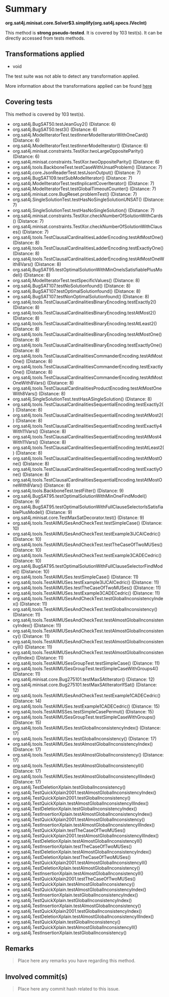 # Summary
**org.sat4j.minisat.core.Solver$3.simplify(org.sat4j.specs.IVecInt)**

This method is **strong pseudo-tested**.
It is covered by 103 test(s). It can be directly accessed from tests methods.


## Transformations applied

- void


The test suite was not able to detect any transformation applied.

More information about the transformations applied can be found [here](https://github.com/STAMP-project/pitest-descartes)

## Covering tests
This method is covered by 103 test(s).
* org.sat4j.BugSAT50.testJeanGuy2() (Distance: 6)
* org.sat4j.BugSAT50.test3() (Distance: 6)
* org.sat4j.ModelIteratorTest.testInnerModelIteratorWithOneCard() (Distance: 6)
* org.sat4j.ModelIteratorTest.testInnerModelIterator() (Distance: 6)
* org.sat4j.minisat.constraints.TestXor.twoLargeOppositeParity() (Distance: 6)
* org.sat4j.minisat.constraints.TestXor.twoOppositeParity() (Distance: 6)
* org.sat4j.tools.BackboneTest.testCaseWithUnsatProblem() (Distance: 7)
* org.sat4j.core.JsonReaderTest.testJsonOutput() (Distance: 7)
* org.sat4j.BugSAT109.testSubModelIterator() (Distance: 7)
* org.sat4j.ModelIteratorTest.testInplicantCoverIterator() (Distance: 7)
* org.sat4j.ModelIteratorTest.testGlobalTimeoutCounter() (Distance: 7)
* org.sat4j.minisat.core.BugReset.problemTest() (Distance: 7)
* org.sat4j.SingleSolutionTest.testHasNoSingleSolutionUNSAT() (Distance: 7)
* org.sat4j.SingleSolutionTest.testHasNoSingleSolution() (Distance: 7)
* org.sat4j.minisat.constraints.TestXor.checkNumberOfSolutionWithCards() (Distance: 7)
* org.sat4j.minisat.constraints.TestXor.checkNumberOfSolutionWithClauses() (Distance: 7)
* org.sat4j.tools.TestClausalCardinalitiesLadderEncoding.testAtMostOne() (Distance: 8)
* org.sat4j.tools.TestClausalCardinalitiesLadderEncoding.testExactlyOne() (Distance: 8)
* org.sat4j.tools.TestClausalCardinalitiesLadderEncoding.testAtMostOneWith8Vars() (Distance: 8)
* org.sat4j.BugSAT95.testOptimalSolutionWithMinOneIsSatisfiablePlusModel() (Distance: 8)
* org.sat4j.ModelIteratorTest.testSpecificValues() (Distance: 8)
* org.sat4j.BugSAT107.testNoSolutionfound() (Distance: 8)
* org.sat4j.BugSAT107.testOptimalSolutionfound() (Distance: 8)
* org.sat4j.BugSAT107.testNonOptimalSolutionfound() (Distance: 8)
* org.sat4j.tools.TestClausalCardinalitiesBinaryEncoding.testExactly2() (Distance: 8)
* org.sat4j.tools.TestClausalCardinalitiesBinaryEncoding.testAtMost2() (Distance: 8)
* org.sat4j.tools.TestClausalCardinalitiesBinaryEncoding.testAtLeast2() (Distance: 8)
* org.sat4j.tools.TestClausalCardinalitiesBinaryEncoding.testAtMostOne() (Distance: 8)
* org.sat4j.tools.TestClausalCardinalitiesBinaryEncoding.testExactlyOne() (Distance: 8)
* org.sat4j.tools.TestClausalCardinalitiesCommanderEncoding.testAtMostOne() (Distance: 8)
* org.sat4j.tools.TestClausalCardinalitiesCommanderEncoding.testExactlyOne() (Distance: 8)
* org.sat4j.tools.TestClausalCardinalitiesCommanderEncoding.testAtMostOneWith8Vars() (Distance: 8)
* org.sat4j.tools.TestClausalCardinalitiesProductEncoding.testAtMostOneWith8Vars() (Distance: 8)
* org.sat4j.SingleSolutionTest.testHasASingleSolution() (Distance: 8)
* org.sat4j.tools.TestClausalCardinalitiesSequentialEncoding.testExactly2() (Distance: 8)
* org.sat4j.tools.TestClausalCardinalitiesSequentialEncoding.testAtMost2() (Distance: 8)
* org.sat4j.tools.TestClausalCardinalitiesSequentialEncoding.testExactly4With11Vars() (Distance: 8)
* org.sat4j.tools.TestClausalCardinalitiesSequentialEncoding.testAtMost4With11Vars() (Distance: 8)
* org.sat4j.tools.TestClausalCardinalitiesSequentialEncoding.testAtLeast2() (Distance: 8)
* org.sat4j.tools.TestClausalCardinalitiesSequentialEncoding.testAtMostOne() (Distance: 8)
* org.sat4j.tools.TestClausalCardinalitiesSequentialEncoding.testExactlyOne() (Distance: 8)
* org.sat4j.tools.TestClausalCardinalitiesSequentialEncoding.testAtMostOneWith8Vars() (Distance: 8)
* org.sat4j.tools.BackboneTest.testFilter() (Distance: 9)
* org.sat4j.BugSAT95.testOptimalSolutionWithMinOneFindModel() (Distance: 9)
* org.sat4j.BugSAT95.testOptimalSolutionWithFullClauseSelectorIsSatisfiablePlusModel() (Distance: 9)
* org.sat4j.minisat.core.TestMaxSatDecorator.test() (Distance: 9)
* org.sat4j.tools.TestAllMUSesAndCheckTest.testSimpleCase() (Distance: 10)
* org.sat4j.tools.TestAllMUSesAndCheckTest.testExample3IJCAICedric() (Distance: 10)
* org.sat4j.tools.TestAllMUSesAndCheckTest.testTheCaseOfTwoMUSes() (Distance: 10)
* org.sat4j.tools.TestAllMUSesAndCheckTest.testExample3CADECedric() (Distance: 10)
* org.sat4j.BugSAT95.testOptimalSolutionWithFullClauseSelectorFindModel() (Distance: 10)
* org.sat4j.tools.TestAllMUSes.testSimpleCase() (Distance: 11)
* org.sat4j.tools.TestAllMUSes.testExample3IJCAICedric() (Distance: 11)
* org.sat4j.tools.TestAllMUSes.testTheCaseOfTwoMUSes() (Distance: 11)
* org.sat4j.tools.TestAllMUSes.testExample3CADECedric() (Distance: 11)
* org.sat4j.tools.TestAllMUSesAndCheckTest.testGlobalInconsistencyIndex() (Distance: 11)
* org.sat4j.tools.TestAllMUSesAndCheckTest.testGlobalInconsistency() (Distance: 11)
* org.sat4j.tools.TestAllMUSesAndCheckTest.testAlmostGlobalInconsistencyIndex() (Distance: 11)
* org.sat4j.tools.TestAllMUSesAndCheckTest.testAlmostGlobalInconsistency() (Distance: 11)
* org.sat4j.tools.TestAllMUSesAndCheckTest.testAlmostGlobalInconsistencyII() (Distance: 11)
* org.sat4j.tools.TestAllMUSesAndCheckTest.testAlmostGlobalInconsistencyIIIndex() (Distance: 11)
* org.sat4j.tools.TestAllMUSesGroupTest.testSimpleCase() (Distance: 11)
* org.sat4j.tools.TestAllMUSesGroupTest.testSimpleCaseWithGroups4() (Distance: 11)
* org.sat4j.minisat.core.Bug275101.testMaxSAtIterator() (Distance: 12)
* org.sat4j.minisat.core.Bug275101.testMaxSAtIteratorIfSat() (Distance: 12)
* org.sat4j.tools.TestAllMUSesAndCheckTest.testExample1CADECedric() (Distance: 14)
* org.sat4j.tools.TestAllMUSes.testExample1CADECedric() (Distance: 15)
* org.sat4j.tools.TestAllMSSes.testSimpleCasePermut() (Distance: 15)
* org.sat4j.tools.TestAllMUSesGroupTest.testSimpleCaseWithGroups() (Distance: 15)
* org.sat4j.tools.TestAllMUSes.testGlobalInconsistencyIndex() (Distance: 17)
* org.sat4j.tools.TestAllMUSes.testGlobalInconsistency() (Distance: 17)
* org.sat4j.tools.TestAllMUSes.testAlmostGlobalInconsistencyIndex() (Distance: 17)
* org.sat4j.tools.TestAllMUSes.testAlmostGlobalInconsistency() (Distance: 17)
* org.sat4j.tools.TestAllMUSes.testAlmostGlobalInconsistencyII() (Distance: 17)
* org.sat4j.tools.TestAllMUSes.testAlmostGlobalInconsistencyIIIndex() (Distance: 17)
* org.sat4j.TestDeletionXplain.testGlobalInconsistency()
* org.sat4j.TestQuickXplain2001.testAlmostGlobalInconsistencyIndex()
* org.sat4j.TestQuickXplain2001.testGlobalInconsistency()
* org.sat4j.TestQuickXplain.testAlmostGlobalInconsistencyIIIndex()
* org.sat4j.TestDeletionXplain.testGlobalInconsistencyIndex()
* org.sat4j.TestInsertionXplain.testAlmostGlobalInconsistencyIndex()
* org.sat4j.TestQuickXplain2001.testAlmostGlobalInconsistency()
* org.sat4j.TestInsertionXplain.testAlmostGlobalInconsistencyIIIndex()
* org.sat4j.TestQuickXplain.testTheCaseOfTwoMUSes()
* org.sat4j.TestQuickXplain2001.testAlmostGlobalInconsistencyIIIndex()
* org.sat4j.TestDeletionXplain.testAlmostGlobalInconsistencyII()
* org.sat4j.TestInsertionXplain.testTheCaseOfTwoMUSes()
* org.sat4j.TestDeletionXplain.testAlmostGlobalInconsistencyIndex()
* org.sat4j.TestDeletionXplain.testTheCaseOfTwoMUSes()
* org.sat4j.TestQuickXplain2001.testAlmostGlobalInconsistencyII()
* org.sat4j.TestDeletionXplain.testAlmostGlobalInconsistency()
* org.sat4j.TestInsertionXplain.testAlmostGlobalInconsistencyII()
* org.sat4j.TestQuickXplain2001.testTheCaseOfTwoMUSes()
* org.sat4j.TestQuickXplain.testAlmostGlobalInconsistency()
* org.sat4j.TestQuickXplain.testAlmostGlobalInconsistencyIndex()
* org.sat4j.TestInsertionXplain.testGlobalInconsistencyIndex()
* org.sat4j.TestQuickXplain.testGlobalInconsistencyIndex()
* org.sat4j.TestInsertionXplain.testAlmostGlobalInconsistency()
* org.sat4j.TestQuickXplain2001.testGlobalInconsistencyIndex()
* org.sat4j.TestDeletionXplain.testAlmostGlobalInconsistencyIIIndex()
* org.sat4j.TestQuickXplain.testGlobalInconsistency()
* org.sat4j.TestQuickXplain.testAlmostGlobalInconsistencyII()
* org.sat4j.TestInsertionXplain.testGlobalInconsistency()


## Remarks
> Place here any remarks you have regarding this method.

## Involved commit(s)

> Place here any commit hash related to this issue.

